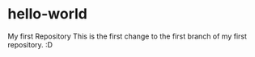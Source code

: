 # hello-world
My first Repository
This is the first change to the first branch of my first repository. :D

